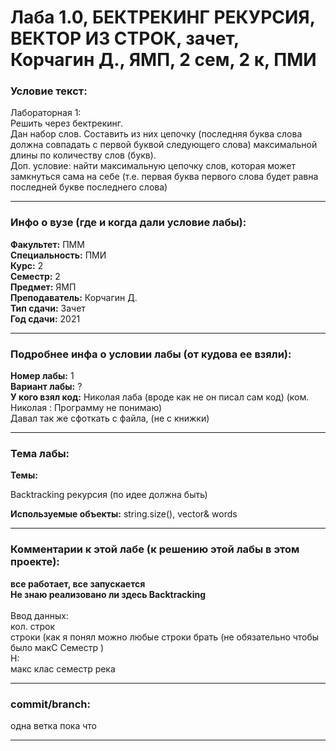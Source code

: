 # Лаба 1.0, БЕКТРЕКИНГ РЕКУРСИЯ, ВЕКТОР ИЗ СТРОК, зачет, Корчагин Д., ЯМП, 2 сем, 2 к, ПМИ

<h3>Условие текст:</h3>
<p>
Лабораторная 1: <br/>
Решить через бектрекинг. <br/>
Дан набор слов. Составить из них цепочку (последняя буква слова должна совпадать с первой буквой следующего слова) максимальной длины по количеству слов (букв).<br/>
Доп. условие: найти максимальную цепочку слов, которая может замкнуться сама на себе (т.е. первая буква первого слова будет равна последней букве последнего слова)

</p>

<hr />
<h3>Инфо о вузе (где и когда дали условие лабы):</h3>
<b>Факультет:</b> ПММ
<br/>
<b>Специальность:</b> ПМИ
<br/>
<b>Курс:</b> 2
<br/>
<b>Семестр:</b> 2
<br/>
<b>Предмет:</b> ЯМП
<br/>
<b>Преподаватель:</b> Корчагин Д.
<br/>
<b>Тип сдачи:</b> Зачет
<br/>
<b>Год сдачи:</b> 2021

<hr />
<h3>Подробнее инфа о условии лабы (от кудова ее взяли):</h3>
<b>Номер лабы:</b> 1
<br/>
<b>Вариант лабы:</b> ?
<br/>
<b>У кого взял код:</b> Николая лаба (вроде как не он писал сам код) (ком. Николая : Программу не понимаю)
<br/>
 Давал так же сфоткать с файла, (не с книжки)

<hr />

<h3>Тема лабы:</h3>
<b>Темы:</b> 
<p>
  Backtracking рекурсия (по идее должна быть)
</p>
<b>Используемые объекты:</b>
 string.size(), vector<string>& words
<p>
  
</p>

<hr />

<h3>Комментарии к этой лабе (к решению этой лабы в этом проекте):</h3>
<p>
 <b>все работает, все запускается</b> <br/>
 <b>Не знаю реализовано ли здесь Backtracking</b> <br/>
 <br/> 
 Ввод данных: <br/> 
 кол. строк <br/> 
 строки (как я понял можно любые строки брать (не обязательно чтобы было макС Семестр ) <br/>
 Н: <br/>
 макс клас семестр река <br/>
</p>

<hr />

<h3>commit/branch:</h3>
  <p>
    одна ветка пока что
</p>

<hr />


